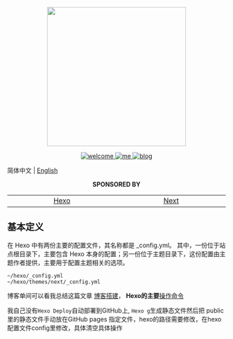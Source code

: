 <p align="center">
  <img width="320" src="https://wpimg.wallstcn.com/007ef517-bafd-4066-aae4-6883632d9646">
</p>

<p align="center">
   <a href="https://naiop.github.io">
    <img src="https://img.shields.io/badge/naiop-welcome-blue" alt="welcome">
  </a>
  
  <a href="https://github.com/naiop">
    <img src="https://img.shields.io/badge/naiop-me-green" alt="me">
  </a>
  <a href="https://naiop.github.io/blog">
    <img src="https://img.shields.io/badge/blog-naiop.github.io%2Fblog-green" alt="blog">
  </a>

</p>

简体中文 | [English](./README.md) 

<p align="center">
  <b>SPONSORED BY</b>
</p>
<table align="center" cellspacing="0" cellpadding="0">
  <tbody>
    <tr>
      <td align="center" valign="middle" width="250">
        <a href="https://www.duohui.cn/?utm_source=vue-element-admin&utm_medium=web&utm_campaign=vue-element-admin_github" title="img" target="_blank">
          Hexo
        </a>
      </td>
      <td align="center" valign="middle" width="250">
        <a href="https://youke.co/?utm_source=vue-element-admin&utm_medium=web&utm_campaign=vue-element-admin_github" title="img" target="_blank">
          Next          
        </a>
      </td>
    </tr>
  </tbody>
</table>

## 基本定义
在 Hexo 中有两份主要的配置文件，其名称都是 _config.yml。 其中，一份位于站点根目录下，主要包含 Hexo 本身的配置；另一份位于主题目录下，这份配置由主题作者提供，主要用于配置主题相关的选项。

```
~/hexo/_config.yml
~/hexo/themes/next/_config.yml
```

博客单间可以看我总结这篇文章 [博客搭建](https://naiop.github.io/blog/2021/05/21/Github&Hexo%E6%90%AD%E5%BB%BA%E4%B8%AA%E4%BA%BA%E5%8D%9A%E5%AE%A2/)，
**Hexo的主要**[操作命令](https://naiop.github.io/blog/2021/08/27/Hexo/)

我自己没有`Hexo Deploy`自动部署到GitHub上, `Hexo g`生成静态文件然后把 public里的静态文件手动放在GitHub pages 指定文件，hexo的路径需要修改，在hexo 配置文件config里修改，具体清空具体操作

